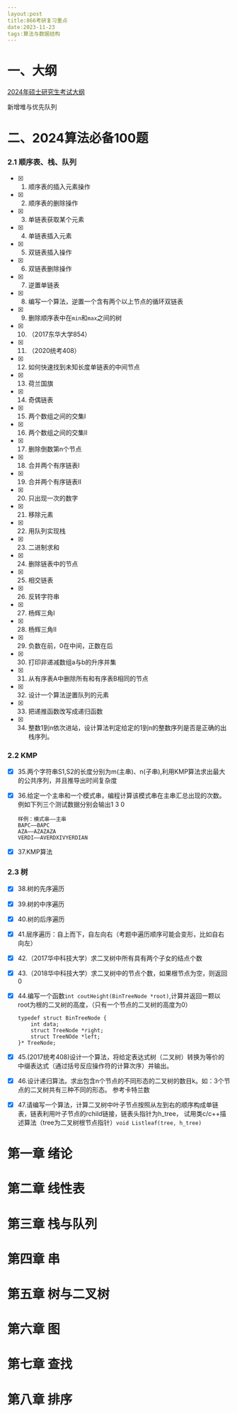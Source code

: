 ```yaml
---
layout:post
title:866考研复习重点
date:2023-11-23
tags:算法与数据结构
---
```


# 一、大纲

[2024年硕士研究生考试大纲](http://gra.hnu.edu.cn/info/1075/9311.htm)

新增堆与优先队列

# 二、2024算法必备100题

### 2.1 顺序表、栈、队列

 - [x] 1. 顺序表的插入元素操作
 - [x] 2. 顺序表的删除操作
 - [x] 3. 单链表获取某个元素
 - [x] 4. 单链表插入元素
 - [x] 5. 双链表插入操作
 - [x] 6. 双链表删除操作
 - [x] 7. 逆置单链表
 - [x] 8. 编写一个算法，逆置一个含有两个以上节点的循环双链表
 - [x] 9. 删除顺序表中在`min`和`max`之间的树
 - [x] 10. （2017东华大学854）
 - [x] 11. （2020统考408）
 - [x] 12. 如何快速找到未知长度单链表的中间节点
 - [x] 13. 荷兰国旗
 - [x] 14. 奇偶链表
 - [x] 15. 两个数组之间的交集I
 - [x] 16. 两个数组之间的交集II
 - [x] 17. 删除倒数第n个节点
 - [x] 18. 合并两个有序链表I
 - [x] 19. 合并两个有序链表II
 - [x] 20. 只出现一次的数字
 - [x] 21. 移除元素
 - [x] 22. 用队列实现栈
 - [x] 23. 二进制求和
 - [x] 24. 删除链表中的节点
 - [x] 25. 相交链表
 - [x] 26. 反转字符串
 - [x] 27. 杨辉三角I
 - [x] 28. 杨辉三角II
 - [x] 29. 负数在前，0在中间，正数在后
 - [x] 30. 打印非递减数组a与b的升序并集
 - [x] 31. 从有序表A中删除所有和有序表B相同的节点
 - [x] 32. 设计一个算法逆置队列的元素
 - [x] 33. 把递推函数改写成递归函数
 - [x] 34. 整数1到n依次进站，设计算法判定给定的1到n的整数序列是否是正确的出栈序列。

### 2.2 KMP
 - [x] 35.两个字符串S1,S2的长度分别为m(主串)、n(子串),利用KMP算法求出最大的公共序列，并且推导出时间复杂度

 - [x] 36.给定一个主串和一个模式串，编程计算该模式串在主串汇总出现的次数。例如下列三个测试数据分别会输出1 3 0

   ```
   样例：模式串——主串
   BAPC——BAPC
   AZA——AZAZAZA
   VERDI——AVERDXIVYERDIAN
   ```

   

 - [x] 37.KMP算法

### 2.3 树
 - [x] 38.树的先序遍历

 - [x] 39.树的中序遍历

 - [x] 40.树的后序遍历

 - [x] 41.层序遍历：自上而下，自左向右（考题中遍历顺序可能会变形，比如自右向左）

 - [x] 42.（2017华中科技大学）求二叉树中所有具有两个子女的结点个数

 - [x] 43.（2018华中科技大学）求二叉树中的节点个数，如果根节点为空，则返回0

 - [x] 44.编写一个函数`int coutHeight(BinTreeNode *root)`,计算并返回一颗以root为根的二叉树的高度，（只有一个节点的二叉树的高度为0）
   
    ```
    typedef struct BinTreeNode {
        int data;
        struct TreeNode *right;
        struct TreeNOde *left;
    }* TreeNode;
    ```

 - [x] 45.(2017统考408)设计一个算法，将给定表达式树（二叉树）转换为等价的中缀表达式（通过括号反应操作符的计算次序）并输出。

 - [x] 46.设计递归算法。求出包含n个节点的不同形态的二叉树的数目k。如：3个节点的二叉树共有三种不同的形态。
        参考卡特兰数
     
 - [x] 47.请编写一个算法，计算二叉树中叶子节点按照从左到右的顺序构成单链表，链表利用叶子节点的rchild链接，链表头指针为h_tree，
试用类c/c++描述算法（tree为二叉树根节点指针）`void Listleaf(tree, h_tree)`

  

  

# 第一章 绪论

# 第二章 线性表

# 第三章 栈与队列

# 第四章 串

# 第五章 树与二叉树

# 第六章 图

# 第七章 查找

# 第八章 排序